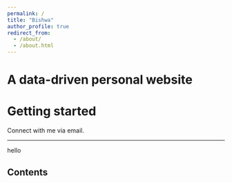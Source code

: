 ```yaml
---
permalink: /
title: "Bishwa"
author_profile: true
redirect_from: 
  - /about/
  - /about.html
---
```




A data-driven personal website
======


Getting started
======
Connect with me via email.


------
hello

Contents
------

